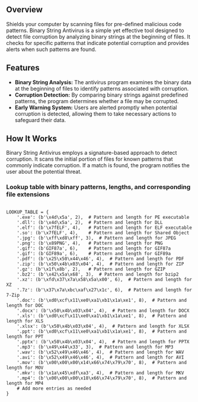 ## Overview
Shields your computer by scanning files for pre-defined malicious code patterns.
Binary String Antivirus is a simple yet effective tool designed to detect file corruption by analyzing binary strings at the beginning of files. 
It checks for specific patterns that indicate potential corruption and provides alerts when such patterns are found.

 ## Features
- **Binary String Analysis:** The antivirus program examines the binary data at the beginning of files to identify patterns associated with corruption.
- **Corruption Detection:** By comparing binary strings against predefined patterns, the program determines whether a file may be corrupted.
- **Early Warning System:** Users are alerted promptly when potential corruption is detected, allowing them to take necessary actions to safeguard their data.


## How It Works
Binary String Antivirus employs a signature-based approach to detect corruption. It scans the initial portion of files for known patterns that commonly indicate corruption. If a match is found, the program notifies the user about the potential threat.

### Lookup table with binary patterns, lengths, and corresponding file extensions
<code>
LOOKUP_TABLE = {
    '.exe': (b'\x4d\x5a', 2),  # Pattern and length for PE executable
    '.dll': (b'\x4d\x5a', 2),  # Pattern and length for DLL
    '.elf': (b'\x7fELF', 4),   # Pattern and length for ELF executable
    '.so': (b'\x7fELF', 4),    # Pattern and length for Shared Object
    '.jpg': (b'\xff\xd8\xff', 3),  # Pattern and length for JPEG
    '.png': (b'\x89PNG', 4),   # Pattern and length for PNG
    '.gif': (b'GIF87a', 6),    # Pattern and length for GIF87a
    '.gif': (b'GIF89a', 6),    # Pattern and length for GIF89a
    '.pdf': (b'\x25\x50\x44\x46', 4),  # Pattern and length for PDF
    '.zip': (b'\x50\x4b\x03\x04', 4),  # Pattern and length for ZIP
    '.gz': (b'\x1f\x8b', 2),   # Pattern and length for GZIP
    '.bz2': (b'\x42\x5a\x68', 3),  # Pattern and length for bzip2
    '.xz': (b'\xfd\x37\x7a\x58\x5a\x00', 6),  # Pattern and length for XZ
    '.7z': (b'\x37\x7a\xbc\xaf\x27\x1c', 6),  # Pattern and length for 7-Zip
    '.doc': (b'\xd0\xcf\x11\xe0\xa1\xb1\x1a\xe1', 8),  # Pattern and length for DOC
    '.docx': (b'\x50\x4b\x03\x04', 4),  # Pattern and length for DOCX
    '.xls': (b'\xd0\xcf\x11\xe0\xa1\xb1\x1a\xe1', 8),  # Pattern and length for XLS
    '.xlsx': (b'\x50\x4b\x03\x04', 4),  # Pattern and length for XLSX
    '.ppt': (b'\xd0\xcf\x11\xe0\xa1\xb1\x1a\xe1', 8),  # Pattern and length for PPT
    '.pptx': (b'\x50\x4b\x03\x04', 4),  # Pattern and length for PPTX
    '.mp3': (b'\x49\x44\x33', 3),  # Pattern and length for MP3
    '.wav': (b'\x52\x49\x46\x46', 4),  # Pattern and length for WAV
    '.avi': (b'\x52\x49\x46\x46', 4),  # Pattern and length for AVI
    '.mov': (b'\x00\x00\x00\x14\x66\x74\x79\x70', 8),  # Pattern and length for MOV
    '.mkv': (b'\x1a\x45\xdf\xa3', 4),  # Pattern and length for MKV
    '.mp4': (b'\x00\x00\x00\x18\x66\x74\x79\x70', 8),  # Pattern and length for MP4
    # Add more entries as needed
}

</code>
